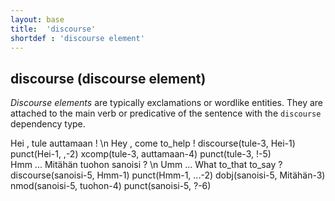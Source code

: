 ```yaml
---
layout: base
title:  'discourse'
shortdef : 'discourse element'
---
```


## discourse (discourse element)

*Discourse elements* are typically exclamations or wordlike entities. They are attached to the main verb or predicative of the sentence with the `discourse` dependency type.


<!-- fname:intj1.pdf -->
<div class="sd-parse">
Hei , tule auttamaan ! \n Hey , come to_help !
discourse(tule-3, Hei-1)
punct(Hei-1, ,-2)
xcomp(tule-3, auttamaan-4)
punct(tule-3, !-5)
</div>



<!-- fname:intj2.pdf -->
<div class="sd-parse">
Hmm ... Mitähän tuohon sanoisi ? \n Umm ... What to_that to_say ?
discourse(sanoisi-5, Hmm-1)
punct(Hmm-1, ...-2)
dobj(sanoisi-5, Mitähän-3)
nmod(sanoisi-5, tuohon-4)
punct(sanoisi-5, ?-6)
</div>


